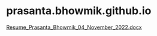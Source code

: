 # prasanta.bhowmik.github.io
[Resume_Prasanta_Bhowmik_04_November_2022.docx](https://github.com/xpacifica/prasanta.bhowmik.github.io/files/9956034/Resume_Prasanta_Bhowmik_04_November_2022.docx)
